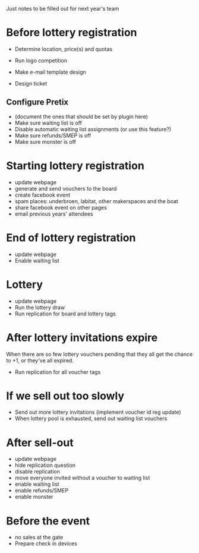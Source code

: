 Just notes to be filled out for next year's team

# Before lottery registration
  * Determine location, price(s) and quotas
  
  * Run logo competition
  * Make e-mail template design
  * Design ticket
  
  
## Configure Pretix
  * (document the ones that should be set by plugin here)
  * Make sure waiting list is off
  * Disable automatic waiting list assignments (or use this feature?)
  * Make sure refunds/SMEP is off
  * Make sure monster is off

# Starting lottery registration
  * update webpage
  * generate and send vouchers to the board
  * create facebook event
  * spam places: underbroen, labitat, other makerspaces and the boat
  * share facebook event on other pages
  * email previous years' attendees


# End of lottery registration
  * update webpage
  * Enable waiting list

# Lottery
  * update webpage
  * Run the lottery draw
  * Run replication for board and lottery tags

# After lottery invitations expire
When there are so few lottery vouchers pending that they all get the chance to
+1, or they've all expired.
  * Run replication for all voucher tags

# If we sell out too slowly
  * Send out more lottery invitations (implement voucher id reg update)
  * When lottery pool is exhausted, send out waiting list vouchers

# After sell-out
  * update webpage
  * hide replication question
  * disable replication
  * move everyone invited without a voucher to waiting list
  * enable waiting list
  * enable refunds/SMEP
  * enable monster

# Before the event
  * no sales at the gate
  * Prepare check in devices
  
